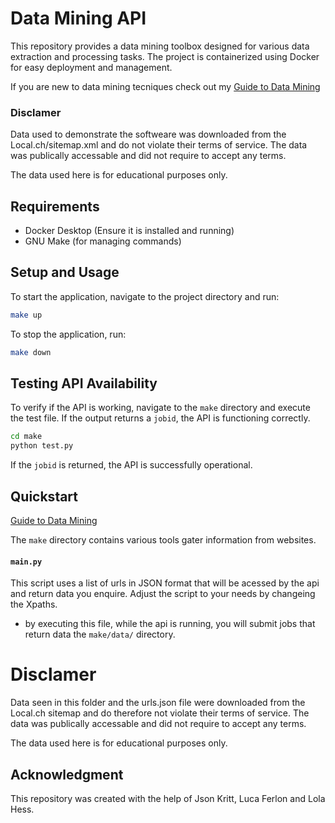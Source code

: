 
# Data Mining API

This repository provides a data mining toolbox designed for various data extraction and processing tasks. The project is containerized using Docker for easy deployment and management.

If you are new to data mining tecniques check out my [Guide to Data Mining](https://alixf.ch/blog/guide-data-mining) 

### Disclamer
Data used to demonstrate the softweare was downloaded from the Local.ch/sitemap.xml and do not violate their terms of service.
The data was publically accessable and did not require to accept any terms. 

The data used here is for educational purposes only. 

## Requirements

- Docker Desktop (Ensure it is installed and running)
- GNU Make (for managing commands)

## Setup and Usage

To start the application, navigate to the project directory and run:

```sh
make up
```

To stop the application, run:

```sh
make down
```

## Testing API Availability

To verify if the API is working, navigate to the `make` directory and execute the test file. If the output returns a `jobid`, the API is functioning correctly.

```sh
cd make
python test.py
```

If the `jobid` is returned, the API is successfully operational.

## Quickstart 
[Guide to Data Mining](https://alixf.ch/blog/guide-data-mining)  

The `make`  directory contains various tools gater information from websites. 

#### `main.py`
This script uses a list of urls in JSON format that will be acessed by the api and return data you enquire. Adjust the script to your needs by changeing the Xpaths. 
- by executing this file, while the api is running, you will submit jobs that return data the `make/data/` directory. 

# Disclamer

Data seen in this folder and the urls.json file were downloaded from the Local.ch sitemap and do therefore not violate their terms of service.
The data was publically accessable and did not require to accept any terms. 

The data used here is for educational purposes only. 

## Acknowledgment

This repository was created with the help of Json Kritt, Luca Ferlon and Lola Hess. 





